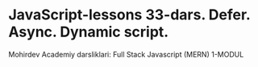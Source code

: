 # JavaScript-lessons  33-dars. Defer. Async. Dynamic script.
Mohirdev Academiy darsliklari: Full Stack Javascript (MERN) 1-MODUL
